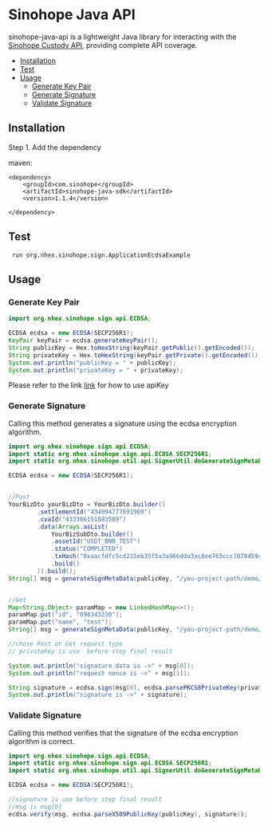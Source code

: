 # Sinohope Java API

sinohope-java-api is a lightweight Java library for interacting with the [Sinohope Custody API](https://sinohope.github.io/openloop/index.html#tag/Exchange-greaterCustody/paths/~1collateral~1v1~1address~1status/post), providing complete API coverage.


* [Installation](#installation)
* [Test](#test)
* [Usage](#usage)
  * [Generate Key Pair](#generate-key-pair)
  * [Generate Signature](#generate-signature)
  * [Validate Signature](#validate-signature)

## Installation
Step 1. Add the dependency

maven:
```
<dependency>
    <groupId>com.sinohope</groupId>
    <artifactId>sinohope-java-sdk</artifactId>
    <version>1.1.4</version>

</dependency>
```


## Test

```
 run org.nhex.sinohope.sign.ApplicationEcdsaExample
```

## Usage


### Generate Key Pair
```java
import org.nhex.sinohope.sign.api.ECDSA;

ECDSA ecdsa = new ECDSA(SECP256R1);
KeyPair keyPair = ecdsa.generateKeyPair();
String publicKey = Hex.toHexString(keyPair.getPublic().getEncoded());
String privateKey = Hex.toHexString(keyPair.getPrivate().getEncoded());
System.out.println("publicKey = " + publicKey);
System.out.println("privateKey = " + privateKey);
```
Please refer to the link [link](https://sinohope.github.io/api/) for how to use apiKey

### Generate Signature
Calling this method generates a signature using the ecdsa encryption algorithm.

```java
import org.nhex.sinohope.sign.api.ECDSA;
import static org.nhex.sinohope.sign.api.ECDSA.SECP256R1;
import static org.nhex.sinohope.util.api.SignerUtil.doGenerateSignMetaDataAsString;

ECDSA ecdsa = new ECDSA(SECP256R1);


//Post
YourBizDto yourBizDto = YourBizDto.builder()
        .settlementId("434094777691909")
        .cvaId("433366151883589")
        .data(Arrays.asList(
            YourBizSubDto.builder()
            .assetId("USDT_BNB_TEST")
            .status("COMPLETED")
            .txHash("0xaacfdfc5cd215eb35f5a3a966dda3ac8ee765ccc7070459c4c4951dc3f715d19")
            .build()
        )).build();
String[] msg = generateSignMetaData(publicKey, "/you-project-path/demo/test/json2", JSON.toJSONString(yourBizDto));


//Get
Map<String,Object> paramMap = new LinkedHashMap<>();
paramMap.put("id", "098343230");
paramMap.put("name", "test");
String[] msg = generateSignMetaData(publicKey, "/you-project-path/demo/order/findById",composeParams(paramMap));

//chose Post or Get request type
// privateKey is use  before step final result

System.out.println("signature data is ->" + msg[0]);
System.out.println("request nonce is ->" + msg[1]);

String signature = ecdsa.sign(msg[0], ecdsa.parsePKCS8PrivateKey(privateKey));
System.out.println("signature is ->" + signature);
```

### Validate Signature
Calling this method verifies that the signature of the ecdsa encryption algorithm is correct.


```java
import org.nhex.sinohope.sign.api.ECDSA;
import static org.nhex.sinohope.sign.api.ECDSA.SECP256R1;
import static org.nhex.sinohope.util.api.SignerUtil.doGenerateSignMetaDataAsString;

ECDSA ecdsa = new ECDSA(SECP256R1);

//signature is use before step final result
//msg is msg[0]
ecdsa.verify(msg, ecdsa.parseX509PublicKey(publicKey), signature));
```
